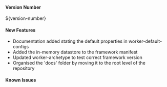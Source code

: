 #### Version Number
${version-number}

#### New Features

* Documentation added stating the default properties in worker-default-configs
* Added the in-memory datastore to the framework manifest
* Updated worker-archetype to test correct framework version
* Organised the 'docs' folder by moving it to the root level of the repository

#### Known Issues
